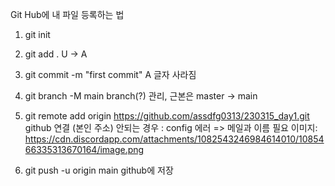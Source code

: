 Git Hub에 내 파일 등록하는 법

1. git init

2. git add .
  U -> A

3. git commit -m "first commit"
  A 글자 사라짐

4. git branch -M main 
  branch(?) 관리, 근본은 master -> main

5. git remote add origin https://github.com/assdfg0313/230315_day1.git
  github 연결 (본인 주소)
  안되는 경우 : config 에러 => 메일과 이름 필요
   이미지: https://cdn.discordapp.com/attachments/1082543246984614010/1085466335313670164/image.png

6. git push -u origin main
   github에 저장
